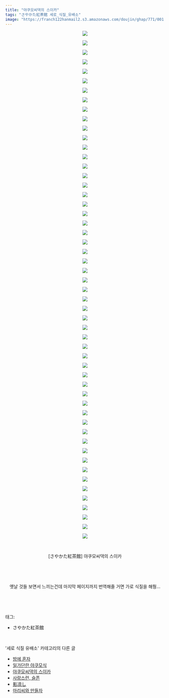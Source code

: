 ```yaml
---
title: "야쿠모씨댁의 스이카"
tags: "さやかた紅茶館 세로_식질_유배소"
image: "https://franch122hanmail2.s3.amazonaws.com/doujin/ghap/771/001.jpg"
---
```

<div class="article">
<p style="text-align: center; clear: none; float: none;"><img src="{{ site.imgserver6 }}/ghap/771/001.jpg"/></p>
<p style="text-align: center; clear: none; float: none;"><img src="{{ site.imgserver6 }}/ghap/771/002.jpg"/></p>
<p style="text-align: center; clear: none; float: none;"><img src="{{ site.imgserver6 }}/ghap/771/003.jpg"/></p>
<p style="text-align: center; clear: none; float: none;"><img src="{{ site.imgserver6 }}/ghap/771/004.jpg"/></p>
<p style="text-align: center; clear: none; float: none;"><img src="{{ site.imgserver6 }}/ghap/771/005.jpg"/></p>
<p style="text-align: center; clear: none; float: none;"><img src="{{ site.imgserver6 }}/ghap/771/006.jpg"/></p>
<p style="text-align: center; clear: none; float: none;"><img src="{{ site.imgserver6 }}/ghap/771/007.jpg"/></p>
<p style="text-align: center; clear: none; float: none;"><img src="{{ site.imgserver6 }}/ghap/771/008.jpg"/></p>
<p style="text-align: center; clear: none; float: none;"><img src="{{ site.imgserver6 }}/ghap/771/009.jpg"/></p>
<p style="text-align: center; clear: none; float: none;"><img src="{{ site.imgserver6 }}/ghap/771/010.jpg"/></p>
<p style="text-align: center; clear: none; float: none;"><img src="{{ site.imgserver6 }}/ghap/771/011.jpg"/></p>
<p style="text-align: center; clear: none; float: none;"><img src="{{ site.imgserver6 }}/ghap/771/012.jpg"/></p>
<p style="text-align: center; clear: none; float: none;"><img src="{{ site.imgserver6 }}/ghap/771/013.jpg"/></p>
<p style="text-align: center; clear: none; float: none;"><img src="{{ site.imgserver6 }}/ghap/771/014.jpg"/></p>
<p style="text-align: center; clear: none; float: none;"><img src="{{ site.imgserver6 }}/ghap/771/015.jpg"/></p>
<p style="text-align: center; clear: none; float: none;"><img src="{{ site.imgserver6 }}/ghap/771/016.jpg"/></p>
<p style="text-align: center; clear: none; float: none;"><img src="{{ site.imgserver6 }}/ghap/771/017.jpg"/></p>
<p style="text-align: center; clear: none; float: none;"><img src="{{ site.imgserver6 }}/ghap/771/018.jpg"/></p>
<p style="text-align: center; clear: none; float: none;"><img src="{{ site.imgserver6 }}/ghap/771/019.jpg"/></p>
<p style="text-align: center; clear: none; float: none;"><img src="{{ site.imgserver6 }}/ghap/771/020.jpg"/></p>
<p style="text-align: center; clear: none; float: none;"><img src="{{ site.imgserver6 }}/ghap/771/021.jpg"/></p>
<p style="text-align: center; clear: none; float: none;"><img src="{{ site.imgserver6 }}/ghap/771/022.jpg"/></p>
<p style="text-align: center; clear: none; float: none;"><img src="{{ site.imgserver6 }}/ghap/771/023.jpg"/></p>
<p style="text-align: center; clear: none; float: none;"><img src="{{ site.imgserver6 }}/ghap/771/024.jpg"/></p>
<p style="text-align: center; clear: none; float: none;"><img src="{{ site.imgserver6 }}/ghap/771/025.jpg"/></p>
<p style="text-align: center; clear: none; float: none;"><img src="{{ site.imgserver6 }}/ghap/771/026.jpg"/></p>
<p style="text-align: center; clear: none; float: none;"><img src="{{ site.imgserver6 }}/ghap/771/027.jpg"/></p>
<p style="text-align: center; clear: none; float: none;"><img src="{{ site.imgserver6 }}/ghap/771/028.jpg"/></p>
<p style="text-align: center; clear: none; float: none;"><img src="{{ site.imgserver6 }}/ghap/771/029.jpg"/></p>
<p style="text-align: center; clear: none; float: none;"><img src="{{ site.imgserver6 }}/ghap/771/030.jpg"/></p>
<p style="text-align: center; clear: none; float: none;"><img src="{{ site.imgserver6 }}/ghap/771/031.jpg"/></p>
<p style="text-align: center; clear: none; float: none;"><img src="{{ site.imgserver6 }}/ghap/771/032.jpg"/></p>
<p style="text-align: center; clear: none; float: none;"><img src="{{ site.imgserver6 }}/ghap/771/033.jpg"/></p>
<p style="text-align: center; clear: none; float: none;"><img src="{{ site.imgserver6 }}/ghap/771/034.jpg"/></p>
<p style="text-align: center; clear: none; float: none;"><img src="{{ site.imgserver6 }}/ghap/771/035.jpg"/></p>
<p style="text-align: center; clear: none; float: none;"><img src="{{ site.imgserver6 }}/ghap/771/036.jpg"/></p>
<p style="text-align: center; clear: none; float: none;"><img src="{{ site.imgserver6 }}/ghap/771/037.jpg"/></p>
<p style="text-align: center; clear: none; float: none;"><img src="{{ site.imgserver6 }}/ghap/771/038.jpg"/></p>
<p style="text-align: center; clear: none; float: none;"><img src="{{ site.imgserver6 }}/ghap/771/039.jpg"/></p>
<p style="text-align: center; clear: none; float: none;"><img src="{{ site.imgserver6 }}/ghap/771/040.jpg"/></p>
<p style="text-align: center; clear: none; float: none;"><img src="{{ site.imgserver6 }}/ghap/771/041.jpg"/></p>
<p style="text-align: center; clear: none; float: none;"><img src="{{ site.imgserver6 }}/ghap/771/042.jpg"/></p>
<p style="text-align: center; clear: none; float: none;"><img src="{{ site.imgserver6 }}/ghap/771/043.jpg"/></p>
<p style="text-align: center; clear: none; float: none;"><img src="{{ site.imgserver6 }}/ghap/771/044.jpg"/></p>
<p style="text-align: center; clear: none; float: none;"><img src="{{ site.imgserver6 }}/ghap/771/045.jpg"/></p>
<p style="text-align: center; clear: none; float: none;"><img src="{{ site.imgserver6 }}/ghap/771/046.jpg"/></p>
<p style="text-align: center; clear: none; float: none;"><img src="{{ site.imgserver6 }}/ghap/771/047.jpg"/></p>
<p style="text-align: center; clear: none; float: none;"><img src="{{ site.imgserver6 }}/ghap/771/048.jpg"/></p>
<p style="text-align: center; clear: none; float: none;"><img src="{{ site.imgserver6 }}/ghap/771/049.jpg"/></p>
<p style="text-align: center; clear: none; float: none;"><img src="{{ site.imgserver6 }}/ghap/771/050.jpg"/></p>
<p style="text-align: center; clear: none; float: none;"><img src="{{ site.imgserver6 }}/ghap/771/051.jpg"/></p>
<p style="text-align: center; clear: none; float: none;"><img src="{{ site.imgserver6 }}/ghap/771/052.jpg"/></p>
<p style="text-align: center; clear: none; float: none;"><img src="{{ site.imgserver6 }}/ghap/771/053.jpg"/></p>
<p style="text-align: center; clear: none; float: none;"><img src="{{ site.imgserver6 }}/ghap/771/054.jpg"/></p>
<p style="text-align: center; clear: none; float: none;"><br/></p>
<p style="text-align: center; clear: none; float: none;">[さやかた紅茶館] 야쿠모씨댁의 스이카</p>
<p style="text-align: center; clear: none; float: none;"><br/></p>
<p style="text-align: center; clear: none; float: none;"><br/></p>
<p style="text-align: center; clear: none; float: none;">옛날 것들 보면서 느끼는건데 마지막 페이지까지 번역해줄 거면 가로 식질을 해줭...</p>
<p><br/></p>
</div><br/>
<div class="tagTrail">
<p>태그: </p>
<ul>
<li>さやかた紅茶館</li>
</ul>
</div><br/>
<div class="another">
<p>'세로 식질 유배소' 카테고리의 다른 글</p>
<ul>
<li><a href="/ghap_993">밤에 혼자</a></li>
<li><a href="/ghap_980">일가단란 야쿠모식</a></li>
<li><a href="/ghap_771">야쿠모씨댁의 스이카</a></li>
<li><a href="/ghap_650">사랑스런, 슬픈</a></li>
<li><a href="/ghap_407">影凉し</a></li>
<li><a href="/ghap_368">마리씨와 만들자</a></li>
</ul>
</div><br/>
<div class="cb_module cb_fluid">
<div class="cb_wrt cb_profile">
</div><!-- commentList close -->
</div><br/>
